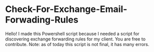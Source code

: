 # Check-For-Exchange-Email-Forwading-Rules
Hello!
I made this Powershell script because I needed a script for discovering exchange forwarding rules for my client.
You are free to contribute.
Note: as of today this script is not final, it has many errors.
